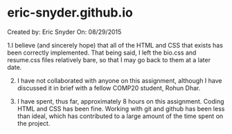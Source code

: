 # eric-snyder.github.io

Created by: Eric Snyder
On: 08/29/2015

1.I believe (and sincerely  hope)  that all of the HTML and CSS that exists has been correctly
implemented. That being said, I left the bio.css and resume.css files relatively bare, so that
I may go back to them at a later date.

2. I have not collaborated with anyone on this assignment, although I have discussed
it in brief with a fellow COMP20 student, Rohun Dhar.

3. I have spent, thus far, approximately 8 hours on this assignment. Coding HTML and CSS
has been fine. Working with git and github has been less than ideal, which has contributed
to a large amount of the time spent on the project.